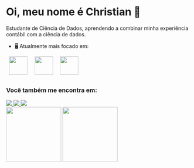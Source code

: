 # Oi, meu nome é Christian 👋

Estudante de Ciência de Dados, aprendendo a combinar minha experiência contábil com a ciência de dados.

* 🖥️ Atualmente mais focado em:

<div style="display: inline">
&nbsp;&nbsp;<img width='50' height='50' src="https://cdn.jsdelivr.net/gh/devicons/devicon/icons/python/python-original.svg" />&nbsp;&nbsp;
&nbsp;&nbsp;<img width='50' height='50' src="https://cdn.jsdelivr.net/gh/devicons/devicon/icons/r/r-original.svg" />&nbsp;&nbsp;
&nbsp;&nbsp;<img width='50' height='50' src="https://cdn.jsdelivr.net/gh/devicons/devicon/icons/git/git-original.svg" />&nbsp;&nbsp;
</div>

##

### Você também me encontra em:
<a href="https://www.linkedin.com/in/christianvqueiroz/">
<img src="https://img.shields.io/badge/linkedin-230077B5.svg?style-for-the-badge&logo=linkedin&logoColor=white"> </a>
<a href="https://llucaslleall.medium.com/">
<img src="https://img.shields.io/badge/Medium-12100E?style-for-the-badge&logo=medium&logoColor=white"> </a>
<a href="https://www.instagram.com/christian_queiroz/">
<img src="https://img.shields.io/badge/Instagram-FF0000.svg?style-for-the-badge&logo= Instagram&logoColor=white"> </a>


<div>
<img height="150em" src="https://github-readme-stats.vercel.app/api?username=christianvq75&show_icons=true&theme=tokyonight"/>

<img height="150em" src="https://github-readme-stats.vercel.app/api/top-langs/?username=christianvq75&layout=compact" />

</div>

